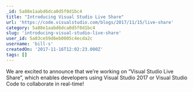 ```yaml
---
_id: 5a88e1aabd6dca0d5f0d1bc4
title: "Introducing Visual Studio Live Share"
url: 'https://code.visualstudio.com/blogs/2017/11/15/live-share'
category: 5a88e1aabd6dca0d5f0d1bc4
slug: 'introducing-visual-studio-live-share'
user_id: 5a83ce59d6eb0005c4ecda2c
username: 'bill-s'
createdOn: '2017-11-16T12:02:23.000Z'
tags: []
---
```


We are excited to announce that we’re working on “Visual Studio Live Share”, which enables developers using Visual Studio 2017 or Visual Studio Code to collaborate in real-time!
